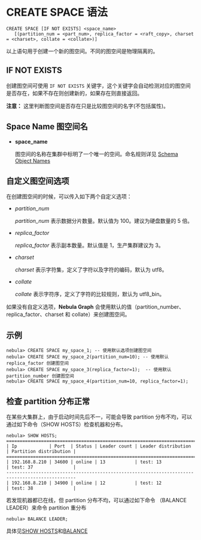 # CREATE SPACE 语法

```ngql
CREATE SPACE [IF NOT EXISTS] <space_name>
   [(partition_num = <part_num>, replica_factor = <raft_copy>, charset = <charset>, collate = <collate>)]
```

以上语句用于创建一个新的图空间。不同的图空间是物理隔离的。

## IF NOT EXISTS

创建图空间可使用 `IF NOT EXISTS` 关键字，这个关键字会自动检测对应的图空间是否存在，如果不存在则创建新的，如果存在则直接返回。

**注意：** 这里判断图空间是否存在只是比较图空间的名字(不包括属性)。

## Space Name 图空间名

* **space_name**

    图空间的名称在集群中标明了一个唯一的空间。命名规则详见 [Schema Object Names](../../3.language-structure/schema-object-names.md)

## 自定义图空间选项

在创建图空间的时候，可以传入如下两个自定义选项：

* _partition_num_

    _partition_num_ 表示数据分片数量。默认值为 100。建议为硬盘数量的 5 倍。

* _replica_factor_

    _replica_factor_ 表示副本数量。默认值是 1，生产集群建议为 3。

* _charset_

    _charset_ 表示字符集，定义了字符以及字符的编码，默认为 utf8。

* _collate_

    _collate_ 表示字符序，定义了字符的比较规则，默认为 utf8_bin。

如果没有自定义选项，**Nebula Graph** 会使用默认的值（partition_number、replica_factor、charset 和 collate）来创建图空间。

## 示例

```ngql
nebula> CREATE SPACE my_space_1; -- 使用默认选项创建图空间
nebula> CREATE SPACE my_space_2(partition_num=10); -- 使用默认 replica_factor 创建图空间
nebula> CREATE SPACE my_space_3(replica_factor=1);  -- 使用默认 partition_number 创建图空间
nebula> CREATE SPACE my_space_4(partition_num=10, replica_factor=1);
```

## 检查 partition 分布正常

在某些大集群上，由于启动时间先后不一，可能会导致 partition 分布不均，可以通过如下命令（SHOW HOSTS）检查机器和分布。

```ngql
nebula> SHOW HOSTS;
================================================================================================
| Ip            | Port  | Status | Leader count | Leader distribution | Partition distribution |
================================================================================================
| 192.168.8.210 | 34600 | online | 13           | test: 13            | test: 37               |
------------------------------------------------------------------------------------------------
| 192.168.8.210 | 34900 | online | 12           | test: 12            | test: 38               |
```

若发现机器都已在线，但 partition 分布不均，可以通过如下命令 （BALANCE LEADER）来命令 partition 重分布

```ngql
nebula> BALANCE LEADER;
```

具体见[SHOW HOSTS](../../2.query-language/4.statement-syntax/3.utility-statements/show-statements/show-hosts-syntax.md)和[BALANCE](../../../3.build-develop-and-administration/4.server-administration/storage-service-administration/storage-balance.md)
